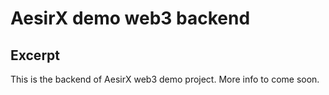 # AesirX demo web3 backend

## Excerpt

This is the backend of AesirX web3 demo project. More info to come soon.
